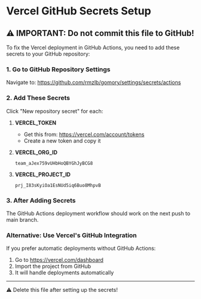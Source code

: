 # Vercel GitHub Secrets Setup

## ⚠️ IMPORTANT: Do not commit this file to GitHub!

To fix the Vercel deployment in GitHub Actions, you need to add these secrets to your GitHub repository:

### 1. Go to GitHub Repository Settings

Navigate to: https://github.com/rmzlb/gomory/settings/secrets/actions

### 2. Add These Secrets

Click "New repository secret" for each:

1. **VERCEL_TOKEN**
   - Get this from: https://vercel.com/account/tokens
   - Create a new token and copy it

2. **VERCEL_ORG_ID**

   ```
   team_aJex759vUHbHoQBYGhJyBCG8
   ```

3. **VERCEL_PROJECT_ID**
   ```
   prj_I83sKyiOa1EsNUd5iq6Buo8MhpvB
   ```

### 3. After Adding Secrets

The GitHub Actions deployment workflow should work on the next push to main branch.

### Alternative: Use Vercel's GitHub Integration

If you prefer automatic deployments without GitHub Actions:

1. Go to https://vercel.com/dashboard
2. Import the project from GitHub
3. It will handle deployments automatically

---

⚠️ Delete this file after setting up the secrets!
